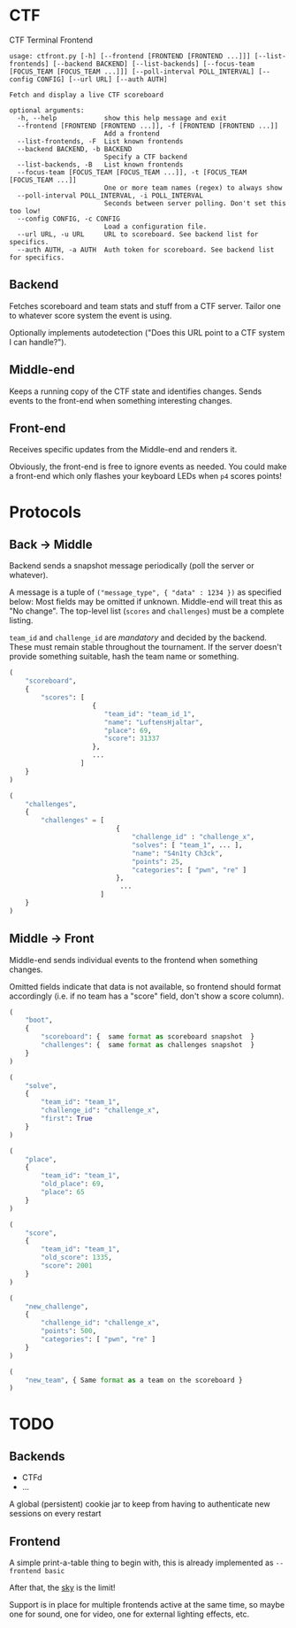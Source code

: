 # CTF
CTF Terminal Frontend

```
usage: ctfront.py [-h] [--frontend [FRONTEND [FRONTEND ...]]] [--list-frontends] [--backend BACKEND] [--list-backends] [--focus-team [FOCUS_TEAM [FOCUS_TEAM ...]]] [--poll-interval POLL_INTERVAL] [--config CONFIG] [--url URL] [--auth AUTH]

Fetch and display a live CTF scoreboard

optional arguments:
  -h, --help            show this help message and exit
  --frontend [FRONTEND [FRONTEND ...]], -f [FRONTEND [FRONTEND ...]]
                        Add a frontend
  --list-frontends, -F  List known frontends
  --backend BACKEND, -b BACKEND
                        Specify a CTF backend
  --list-backends, -B   List known frontends
  --focus-team [FOCUS_TEAM [FOCUS_TEAM ...]], -t [FOCUS_TEAM [FOCUS_TEAM ...]]
                        One or more team names (regex) to always show
  --poll-interval POLL_INTERVAL, -i POLL_INTERVAL
                        Seconds between server polling. Don't set this too low!
  --config CONFIG, -c CONFIG
                        Load a configuration file.
  --url URL, -u URL     URL to scoreboard. See backend list for specifics.
  --auth AUTH, -a AUTH  Auth token for scoreboard. See backend list for specifics.

```

## Backend
Fetches scoreboard and team stats and stuff from a CTF server. Tailor one to whatever score system the event is using.

Optionally implements autodetection ("Does this URL point to a CTF system I can handle?").

## Middle-end
Keeps a running copy of the CTF state and identifies changes. Sends events to the front-end when something interesting changes.

## Front-end
Receives specific updates from the Middle-end and renders it.

Obviously, the front-end is free to ignore events as needed. You could make a front-end which only flashes your keyboard LEDs when `p4` scores points!


# Protocols

## Back -> Middle
Backend sends a snapshot message periodically (poll the server or whatever).

A message is a tuple of `("message_type", { "data" : 1234 })` as specified below:
Most fields may be omitted if unknown. Middle-end will treat this as "No change".
The top-level list (`scores` and `challenges`) must be a complete listing.

`team_id` and `challenge_id` are *mandatory* and decided by the backend. These must remain stable throughout the tournament. If the server doesn't provide something suitable, hash the team name or something.


```python
(
    "scoreboard",
    {
        "scores": [
                     {
                        "team_id": "team_id_1",
                        "name": "LuftensHjaltar",
                        "place": 69,
                        "score": 31337
                     },
                     ...
                  ]
    }
)
```


```python
(
    "challenges",
    {
        "challenges" = [
                           {
                               "challenge_id" : "challenge_x",
                               "solves": [ "team_1", ... ],
                               "name": "S4n1ty Ch3ck",
                               "points": 25,
                               "categories": [ "pwn", "re" ]
                           },
                            ...
                       ]
    }
)
```


## Middle -> Front

Middle-end sends individual events to the frontend when something changes.

Omitted fields indicate that data is not available, so frontend should format accordingly (i.e. if no team has a "score" field, don't show a score column).

```python
(
    "boot",
    {
        "scoreboard": {  same format as scoreboard snapshot  }
        "challenges": {  same format as challenges snapshot  }
    }
)
```

```python
(
    "solve",
    {
        "team_id": "team_1",
        "challenge_id": "challenge_x",
        "first": True
    }
)
```

```python
(
    "place",
    {
        "team_id": "team_1",
        "old_place": 69,
        "place": 65
    }
)
```

```python
(
    "score",
    {
        "team_id": "team_1",
        "old_score": 1335,
        "score": 2001
    }
)
```

```python
(
    "new_challenge",
    {
        "challenge_id": "challenge_x",
        "points": 500,
        "categories": [ "pwn", "re" ]
    }
)

```

```python
(
    "new_team", { Same format as a team on the scoreboard }
)
```

# TODO

## Backends
- CTFd
- ...

A global (persistent) cookie jar to keep from having to authenticate new sessions on every restart

## Frontend
A simple print-a-table thing to begin with, this is already implemented as `--frontend basic`

After that, the [sky](https://blessed.readthedocs.io/en/latest/) is the limit!

Support is in place for multiple frontends active at the same time, so maybe one for sound, one for video, one for external lighting effects, etc.

